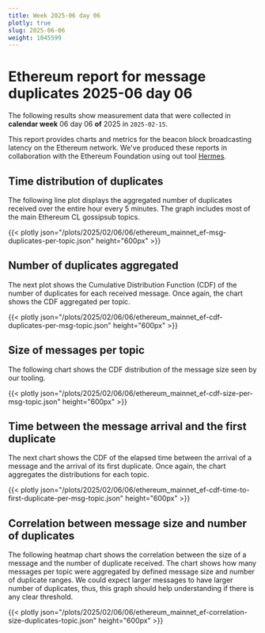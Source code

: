 ```yaml
---
title: Week 2025-06 day 06
plotly: true
slug: 2025-06-06
weight: 1045599
---
```


# Ethereum report for message duplicates 2025-06 day 06

The following results show measurement data that were collected in **calendar week** 06  day 06 **of** 
2025 in `2025-02-15`.

This report provides charts and metrics for the beacon block broadcasting latency on the Ethereum network.
We've produced these reports in collaboration with the Ethereum Foundation using out tool [Hermes](/tools/hermes/).

## Time distribution of duplicates

The following line plot displays the aggregated number of duplicates received over the entire hour every 5 minutes.
The graph includes most of the main Ethereum CL gossipsub topics. 

{{< plotly json="/plots/2025/02/06/06/ethereum_mainnet_ef-msg-duplicates-per-topic.json" height="600px" >}}

## Number of duplicates aggregated 

The next plot shows the Cumulative Distribution Function (CDF) of the number of duplicates for each received message.
Once again, the chart shows the CDF aggregated per topic.

{{< plotly json="/plots/2025/02/06/06/ethereum_mainnet_ef-cdf-duplicates-per-msg-topic.json" height="600px" >}}

## Size of messages per topic

The following chart shows the CDF distribution of the message size seen by our tooling. 

{{< plotly json="/plots/2025/02/06/06/ethereum_mainnet_ef-cdf-size-per-msg-topic.json" height="600px" >}}

## Time between the message arrival and the first duplicate

The next chart shows the CDF of the elapsed time between the arrival of a message and the arrival of its first duplicate.
Once again, the chart aggregates the distributions for each topic.

{{< plotly json="/plots/2025/02/06/06/ethereum_mainnet_ef-cdf-time-to-first-duplicate-per-msg-topic.json" height="600px" >}}

## Correlation between message size and number of duplicates

The following heatmap chart shows the correlation between the size of a message and the number of duplicate received.
The chart shows how many messages per topic were aggregated by defined message size and number of duplicate ranges.
We could expect larger messages to have larger number of duplicates, thus, this graph should help understanding
if there is any clear threshold.

{{< plotly json="/plots/2025/02/06/06/ethereum_mainnet_ef-correlation-size-duplicates-topic.json" height="600px" >}}